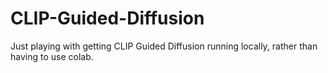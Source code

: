 # CLIP-Guided-Diffusion
Just playing with getting CLIP Guided Diffusion running locally, rather than having to use colab. 
